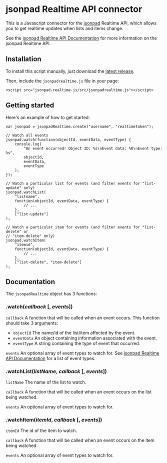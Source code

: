 # jsonpad Realtime API connector

This is a Javascript connector for the [jsonpad](https://jsonpad.io) Realtime API, which allows you to get realtime updates when lists and items change.

See the [jsonpad Realtime API Documentation](https://jsonpad.io/docs-realtime) for more information on the jsonpad Realtime API.

## Installation

To install this script manually, just download the [latest release](https://github.com/basementuniverse/jsonpad-realtime-js/releases).

Then, include the `jsonpadrealtime.js` file in your page:

	<script src="jsonpad-realtime-js/src/jsonpadrealtime.js"></script>

## Getting started

Here's an example of how to get started:

	var jsonpad = jsonpadRealtime.create("username", "realtimetoken");
	
	// Watch all events
	jsonpad.watch(function(objectId, eventData, eventType) {
		console.log(
			"An event occurred! Object ID: %s\nEvent data: %O\nEvent type: %s",
			objectId,
			eventData,
			eventType
		);
	});
	
	// Watch a particular list for events (and filter events for "list-update" only)
	jsonpad.watchList(
		"listname",
		function(objectId, eventData, eventType) {
			// ...
		},
		["list-update"]
	);
	
	// Watch a particular item for events (and filter events for "list-delete" or
	// "item-delete" only)
	jsonpad.watchItem(
		"itemid",
		function(objectId, eventData, eventType) {
			// ...
		},
		["list-delete", "item-delete"]
	);

## Documentation

The `jsonpadRealtime` object has 3 functions:

### .watch(_callback_ [, _events_])
`callback` A function that will be called when an event occurs. This function should take 3 arguments:

- `objectId` The name/id of the list/item affected by the event.
- `eventData` An object containing information associated with the event.
- `eventType` A string containing the type of event that occurred.

`events` An optional array of event types to watch for. See [jsonpad Realtime API Documentation](https://jsonpad.io/docs-realtime#Filtering-events) for a list of event types.

### .watchList(_listName_, _callback_ [, _events_])

`listName` The name of the list to watch.

`callback` A function that will be called when an event occurs on the list being watched.

`events` An optional array of event types to watch for.

### .watchItem(_itemId_, _callback_ [, _events_])

`itemId` The id of the item to watch.

`callback` A function that will be called when an event occurs on the item being watched.

`events` An optional array of event types to watch for.